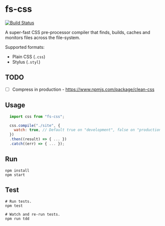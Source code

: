 # fs-css

[![Build Status](https://travis-ci.org/philcockfield/fs-css.svg?branch=master)](https://travis-ci.org/philcockfield/fs-css)

A super-fast CSS pre-processor compiler that finds, builds, caches and monitors files across the file-system.

Supported formats:
- Plain CSS (`.css`)
- Stylus (`.styl`)


## TODO
- [ ] Compress in production - https://www.npmjs.com/package/clean-css


## Usage
```js
  import css from "fs-css";

  css.compile("./site", {
    watch: true, // Default true on "development", false on "production"
  })
  .then((result) => { ... })
  .catch((err) => { ... });
```




## Run
    npm install
    npm start


## Test
    # Run tests.
    npm test

    # Watch and re-run tests.
    npm run tdd

